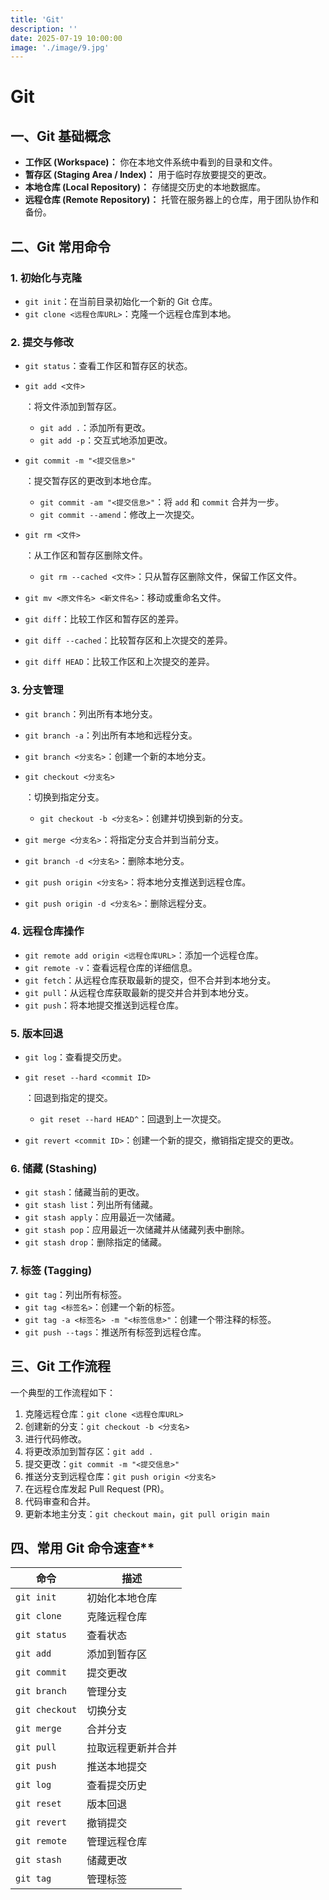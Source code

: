 ```yaml
---
title: 'Git'
description: ''
date: 2025-07-19 10:00:00
image: './image/9.jpg'
---
```

# Git

## **一、Git 基础概念**

- **工作区 (Workspace)：** 你在本地文件系统中看到的目录和文件。
- **暂存区 (Staging Area / Index)：** 用于临时存放要提交的更改。
- **本地仓库 (Local Repository)：** 存储提交历史的本地数据库。
- **远程仓库 (Remote Repository)：** 托管在服务器上的仓库，用于团队协作和备份。

## **二、Git 常用命令**

### **1. 初始化与克隆**

- `git init`：在当前目录初始化一个新的 Git 仓库。
- `git clone <远程仓库URL>`：克隆一个远程仓库到本地。

### **2. 提交与修改**

- `git status`：查看工作区和暂存区的状态。

- ```
  git add <文件>
  ```

  ：将文件添加到暂存区。

  - `git add .`：添加所有更改。
  - `git add -p`：交互式地添加更改。

- ```
  git commit -m "<提交信息>"
  ```

  ：提交暂存区的更改到本地仓库。

  - `git commit -am "<提交信息>"`：将 `add` 和 `commit` 合并为一步。
  - `git commit --amend`：修改上一次提交。

- ```
  git rm <文件>
  ```

  ：从工作区和暂存区删除文件。

  - `git rm --cached <文件>`：只从暂存区删除文件，保留工作区文件。

- `git mv <原文件名> <新文件名>`：移动或重命名文件。

- `git diff`：比较工作区和暂存区的差异。

- `git diff --cached`：比较暂存区和上次提交的差异。

- `git diff HEAD`：比较工作区和上次提交的差异。

### **3. 分支管理**

- `git branch`：列出所有本地分支。

- `git branch -a`：列出所有本地和远程分支。

- `git branch <分支名>`：创建一个新的本地分支。

- ```
  git checkout <分支名>
  ```

  ：切换到指定分支。

  - `git checkout -b <分支名>`：创建并切换到新的分支。

- `git merge <分支名>`：将指定分支合并到当前分支。

- `git branch -d <分支名>`：删除本地分支。

- `git push origin <分支名>`：将本地分支推送到远程仓库。

- `git push origin -d <分支名>`：删除远程分支。

### **4. 远程仓库操作**

- `git remote add origin <远程仓库URL>`：添加一个远程仓库。
- `git remote -v`：查看远程仓库的详细信息。
- `git fetch`：从远程仓库获取最新的提交，但不合并到本地分支。
- `git pull`：从远程仓库获取最新的提交并合并到本地分支。
- `git push`：将本地提交推送到远程仓库。

### **5. 版本回退**

- `git log`：查看提交历史。

- ```
  git reset --hard <commit ID>
  ```

  ：回退到指定的提交。

  - `git reset --hard HEAD^`：回退到上一次提交。

- `git revert <commit ID>`：创建一个新的提交，撤销指定提交的更改。

### **6. 储藏 (Stashing)**

- `git stash`：储藏当前的更改。
- `git stash list`：列出所有储藏。
- `git stash apply`：应用最近一次储藏。
- `git stash pop`：应用最近一次储藏并从储藏列表中删除。
- `git stash drop`：删除指定的储藏。

### **7. 标签 (Tagging)**

- `git tag`：列出所有标签。
- `git tag <标签名>`：创建一个新的标签。
- `git tag -a <标签名> -m "<标签信息>"`：创建一个带注释的标签。
- `git push --tags`：推送所有标签到远程仓库。

## **三、Git 工作流程**

一个典型的工作流程如下：

1. 克隆远程仓库：`git clone <远程仓库URL>`
2. 创建新的分支：`git checkout -b <分支名>`
3. 进行代码修改。
4. 将更改添加到暂存区：`git add .`
5. 提交更改：`git commit -m "<提交信息>"`
6. 推送分支到远程仓库：`git push origin <分支名>`
7. 在远程仓库发起 Pull Request (PR)。
8. 代码审查和合并。
9. 更新本地主分支：`git checkout main`，`git pull origin main`



## 四、常用 Git 命令速查**

| 命令           | 描述               |
| -------------- | ------------------ |
| `git init`     | 初始化本地仓库     |
| `git clone`    | 克隆远程仓库       |
| `git status`   | 查看状态           |
| `git add`      | 添加到暂存区       |
| `git commit`   | 提交更改           |
| `git branch`   | 管理分支           |
| `git checkout` | 切换分支           |
| `git merge`    | 合并分支           |
| `git pull`     | 拉取远程更新并合并 |
| `git push`     | 推送本地提交       |
| `git log`      | 查看提交历史       |
| `git reset`    | 版本回退           |
| `git revert`   | 撤销提交           |
| `git remote`   | 管理远程仓库       |
| `git stash`    | 储藏更改           |
| `git tag`      | 管理标签           |